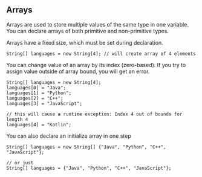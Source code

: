 ## Arrays

Arrays are used to store multiple values of the same type in one variable. You can declare arrays of both primitive and non-primitive types.

Arrays have a fixed size, which must be set during declaration.

```
String[] languages = new String[4]; // will create array of 4 elements
```
You can change value of an array by its index (zero-based). If you try to assign value outside of array bound, you will get an error.

```
String[] languages = new String[4];
languages[0] = "Java";
languages[1] = "Python";
languages[2] = "C++";
languages[3] = "JavaScript";

// this will cause a runtime exception: Index 4 out of bounds for length 4
languages[4] = "Kotlin";
```

You can also declare an initialize array in one step

```
String[] languages = new String[] {"Java", "Python", "C++", "JavaScript"};

// or just
String[] languages = {"Java", "Python", "C++", "JavaScript"};
```
